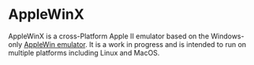 AppleWinX
=========

AppleWinX is a cross-Platform Apple II emulator based on the Windows-only
[AppleWin emulator](https://github.com/AppleWin/AppleWin). It is a work in
progress and is intended to run on multiple platforms including Linux and
MacOS.
